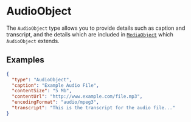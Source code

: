 # AudioObject

The `AudioObject` type allows you to provide details such as caption and transcript, and the details which are included in [`MediaObject`](/MediaObject) which `AudioObject` extends.

## Examples

```json
{
  "type": "AudioObject",
  "caption": "Example Audio File",
  "contentSize": "5 Mb",
  "contentUrl": "http://www.example.com/file.mp3",
  "encodingFormat": "audio/mpeg3",
  "transcript": "This is the transcript for the audio file..."
}
```

